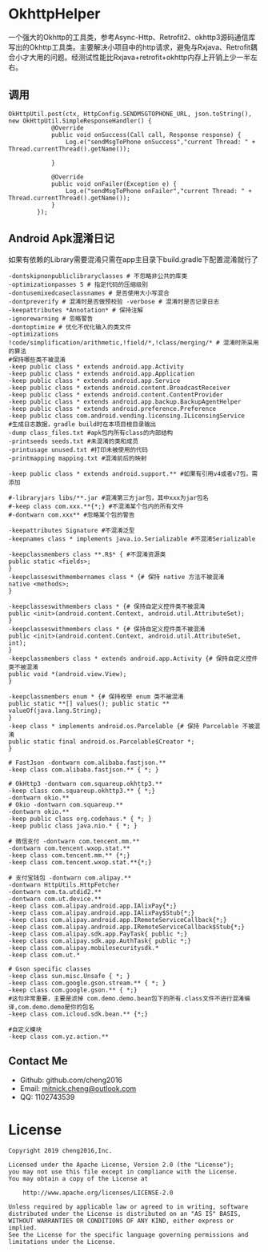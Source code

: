 # OkhttpHelper
一个强大的Okhttp的工具类，参考Async-Http、Retrofit2、okhttp3源码通信库写出的Okhttp工具类。主要解决小项目中的http请求，避免与Rxjava、Retrofit耦合小才大用的问题。经测试性能比Rxjava+retrofit+okhttp内存上开销上少一半左右。

## 调用

    OkHttpUtil.post(ctx, HttpConfig.SENDMSGTOPHONE_URL, json.toString(), new OkHttpUtil.SimpleResponseHandler() {
                @Override
                public void onSuccess(Call call, Response response) {
                    Log.e("sendMsgToPhone onSuccess","current Thread: " + Thread.currentThread().getName());

                }

                @Override
                public void onFailer(Exception e) {
                    Log.e("sendMsgToPhone onFailer","current Thread: " + Thread.currentThread().getName());
                }
            });


## Android Apk混淆日记
    
如果有依赖的Library需要混淆只需在app主目录下build.gradle下配置混淆就行了

    -dontskipnonpubliclibraryclasses # 不忽略非公共的库类
    -optimizationpasses 5 # 指定代码的压缩级别
    -dontusemixedcaseclassnames # 是否使用大小写混合
    -dontpreverify # 混淆时是否做预校验 -verbose # 混淆时是否记录日志
    -keepattributes *Annotation* # 保持注解
    -ignorewarning # 忽略警告
    -dontoptimize # 优化不优化输入的类文件
    -optimizations !code/simplification/arithmetic,!field/*,!class/merging/* # 混淆时所采用的算法
    #保持哪些类不被混淆
    -keep public class * extends android.app.Activity
    -keep public class * extends android.app.Application
    -keep public class * extends android.app.Service
    -keep public class * extends android.content.BroadcastReceiver
    -keep public class * extends android.content.ContentProvider
    -keep public class * extends android.app.backup.BackupAgentHelper
    -keep public class * extends android.preference.Preference
    -keep public class com.android.vending.licensing.ILicensingService
    #生成日志数据，gradle build时在本项目根目录输出
    -dump class_files.txt #apk包内所有class的内部结构
    -printseeds seeds.txt #未混淆的类和成员
    -printusage unused.txt #打印未被使用的代码
    -printmapping mapping.txt #混淆前后的映射

    -keep public class * extends android.support.** #如果有引用v4或者v7包，需添加

    #-libraryjars libs/**.jar #混淆第三方jar包，其中xxx为jar包名
    #-keep class com.xxx.**{*;} #不混淆某个包内的所有文件
    #-dontwarn com.xxx** #忽略某个包的警告

    -keepattributes Signature #不混淆泛型
    -keepnames class * implements java.io.Serializable #不混淆Serializable

    -keepclassmembers class **.R$* { #不混淆资源类
    public static <fields>;
    }
    -keepclasseswithmembernames class * {# 保持 native 方法不被混淆
    native <methods>;
    }

    -keepclasseswithmembers class * {# 保持自定义控件类不被混淆
    public <init>(android.content.Context, android.util.AttributeSet);
    }
    -keepclasseswithmembers class * {# 保持自定义控件类不被混淆
    public <init>(android.content.Context, android.util.AttributeSet, int);
    }
    -keepclassmembers class * extends android.app.Activity {# 保持自定义控件类不被混淆
    public void *(android.view.View);
    }

    -keepclassmembers enum * {# 保持枚举 enum 类不被混淆
    public static **[] values(); public static ** valueOf(java.lang.String);
    }
    -keep class * implements android.os.Parcelable {# 保持 Parcelable 不被混淆
    public static final android.os.Parcelable$Creator *;
    }

    # FastJson -dontwarn com.alibaba.fastjson.**
    -keep class com.alibaba.fastjson.** { *; }

    # OkHttp3 -dontwarn com.squareup.okhttp3.**
    -keep class com.squareup.okhttp3.** { *;}
    -dontwarn okio.**
    # Okio -dontwarn com.squareup.**
    -dontwarn okio.**
    -keep public class org.codehaus.* { *; }
    -keep public class java.nio.* { *; }

    # 微信支付 -dontwarn com.tencent.mm.**
    -dontwarn com.tencent.wxop.stat.**
    -keep class com.tencent.mm.** {*;}
    -keep class com.tencent.wxop.stat.**{*;}

    # 支付宝钱包 -dontwarn com.alipay.**
    -dontwarn HttpUtils.HttpFetcher
    -dontwarn com.ta.utdid2.**
    -dontwarn com.ut.device.**
    -keep class com.alipay.android.app.IAlixPay{*;}
    -keep class com.alipay.android.app.IAlixPay$Stub{*;}
    -keep class com.alipay.android.app.IRemoteServiceCallback{*;}
    -keep class com.alipay.android.app.IRemoteServiceCallback$Stub{*;}
    -keep class com.alipay.sdk.app.PayTask{ public *;}
    -keep class com.alipay.sdk.app.AuthTask{ public *;}
    -keep class com.alipay.mobilesecuritysdk.*
    -keep class com.ut.*
    
    # Gson specific classes
    -keep class sun.misc.Unsafe { *; }
    -keep class com.google.gson.stream.** { *; }
    -keep class com.google.gson.** { *;}
    #这句非常重要，主要是滤掉 com.demo.demo.bean包下的所有.class文件不进行混淆编译,com.demo.demo是你的包名
    -keep class com.icloud.sdk.bean.** {*;}

    #自定义模块
    -keep class com.yz.action.**


## Contact Me

- Github: github.com/cheng2016
- Email: mitnick.cheng@outlook.com
- QQ: 1102743539

# License

    Copyright 2019 cheng2016,Inc.
    
    Licensed under the Apache License, Version 2.0 (the "License");
    you may not use this file except in compliance with the License.
    You may obtain a copy of the License at
    
        http://www.apache.org/licenses/LICENSE-2.0
    
    Unless required by applicable law or agreed to in writing, software
    distributed under the License is distributed on an "AS IS" BASIS,
    WITHOUT WARRANTIES OR CONDITIONS OF ANY KIND, either express or implied.
    See the License for the specific language governing permissions and
    limitations under the License.
